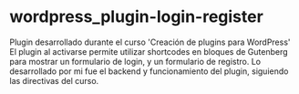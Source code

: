# wordpress_plugin-login-register
Plugin desarrollado durante el curso 'Creación de plugins para WordPress'
El plugin al activarse permite utilizar shortcodes en bloques de Gutenberg para mostrar un formulario de login, y un formulario de registro.
Lo desarrollado por mi fue el backend y funcionamiento del plugin, siguiendo las directivas del curso.
